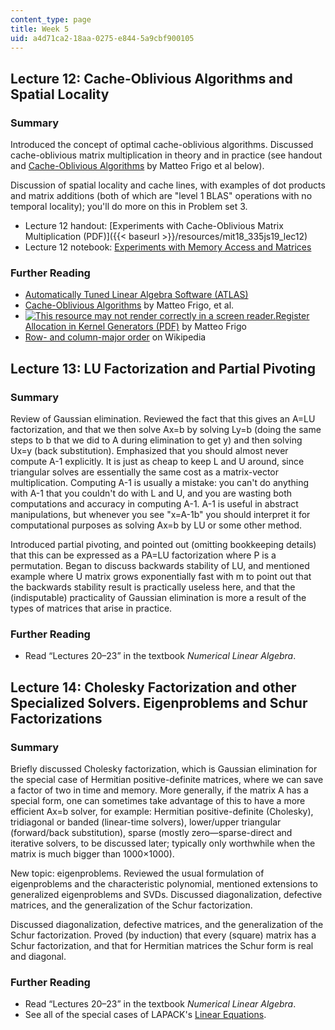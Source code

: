```yaml
---
content_type: page
title: Week 5
uid: a4d71ca2-18aa-0275-e844-5a9cbf900105
---
```


Lecture 12: Cache-Oblivious Algorithms and Spatial Locality
-----------------------------------------------------------

### Summary

Introduced the concept of optimal cache-oblivious algorithms. Discussed cache-oblivious matrix multiplication in theory and in practice (see handout and [Cache-Oblivious Algorithms](http://citeseerx.ist.psu.edu/viewdoc/summary?doi=10.1.1.34.7911) by Matteo Frigo et al below).

Discussion of spatial locality and cache lines, with examples of dot products and matrix additions (both of which are "level 1 BLAS" operations with no temporal locality); you'll do more on this in Problem set 3.

*   Lecture 12 handout: [Experiments with Cache-Oblivious Matrix Multiplication (PDF)]({{< baseurl >}}/resources/mit18_335js19_lec12)
*   Lecture 12 notebook: [Experiments with Memory Access and Matrices](http://nbviewer.jupyter.org/github/mitmath/18335/blob/master/notes/Memory-and-Matrices.ipynb)

### Further Reading

*   [Automatically Tuned Linear Algebra Software (ATLAS)](http://math-atlas.sourceforge.net/)
*   [Cache-Oblivious Algorithms](http://citeseerx.ist.psu.edu/viewdoc/summary?doi=10.1.1.34.7911) by Matteo Frigo, et al.
*   [![This resource may not render correctly in a screen reader.](/images/inacessible.gif)Register Allocation in Kernel Generators (PDF)](http://cscads.rice.edu/workshops/july2007/autotune-slides-07/Frigo.pdf) by Matteo Frigo
*   [Row- and column-major order](http://en.wikipedia.org/wiki/Row-major_order) on Wikipedia

Lecture 13: LU Factorization and Partial Pivoting
-------------------------------------------------

### Summary

Review of Gaussian elimination. Reviewed the fact that this gives an A=LU factorization, and that we then solve Ax=b by solving Ly=b (doing the same steps to b that we did to A during elimination to get y) and then solving Ux=y (back substitution). Emphasized that you should almost never compute A\-1 explicitly. It is just as cheap to keep L and U around, since triangular solves are essentially the same cost as a matrix-vector multiplication. Computing A\-1 is usually a mistake: you can't do anything with A\-1 that you couldn't do with L and U, and you are wasting both computations and accuracy in computing A\-1. A\-1 is useful in abstract manipulations, but whenever you see "x=A\-1b" you should interpret it for computational purposes as solving Ax=b by LU or some other method.

Introduced partial pivoting, and pointed out (omitting bookkeeping details) that this can be expressed as a PA=LU factorization where P is a permutation. Began to discuss backwards stability of LU, and mentioned example where U matrix grows exponentially fast with m to point out that the backwards stability result is practically useless here, and that the (indisputable) practicality of Gaussian elimination is more a result of the types of matrices that arise in practice.

### Further Reading

*   Read “Lectures 20–23” in the textbook _Numerical Linear Algebra_.

Lecture 14: Cholesky Factorization and other Specialized Solvers. Eigenproblems and Schur Factorizations
--------------------------------------------------------------------------------------------------------

### Summary

Briefly discussed Cholesky factorization, which is Gaussian elimination for the special case of Hermitian positive-definite matrices, where we can save a factor of two in time and memory. More generally, if the matrix A has a special form, one can sometimes take advantage of this to have a more efficient Ax=b solver, for example: Hermitian positive-definite (Cholesky), tridiagonal or banded (linear-time solvers), lower/upper triangular (forward/back substitution), sparse (mostly zero—sparse-direct and iterative solvers, to be discussed later; typically only worthwhile when the matrix is much bigger than 1000×1000).

New topic: eigenproblems. Reviewed the usual formulation of eigenproblems and the characteristic polynomial, mentioned extensions to generalized eigenproblems and SVDs. Discussed diagonalization, defective matrices, and the generalization of the Schur factorization.

Discussed diagonalization, defective matrices, and the generalization of the Schur factorization. Proved (by induction) that every (square) matrix has a Schur factorization, and that for Hermitian matrices the Schur form is real and diagonal.

### Further Reading

*   Read “Lectures 20–23” in the textbook _Numerical Linear Algebra_.
*   See all of the special cases of LAPACK's [Linear Equations](http://www.netlib.org/lapack/lug/node38.html).